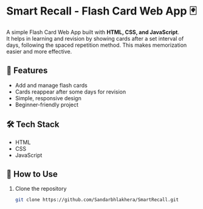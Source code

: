 # Smart Recall - Flash Card Web App 🃏  

A simple Flash Card Web App built with **HTML, CSS, and JavaScript**.  
It helps in learning and revision by showing cards after a set interval of days, following the spaced repetition method. This makes memorization easier and more effective.  

## 🚀 Features  
- Add and manage flash cards  
- Cards reappear after some days for revision  
- Simple, responsive design  
- Beginner-friendly project  

## 🛠️ Tech Stack  
- HTML  
- CSS  
- JavaScript  

## 📂 How to Use  
1. Clone the repository  
   ```bash
   git clone https://github.com/Sandarbhlakhera/SmartRecall.git
